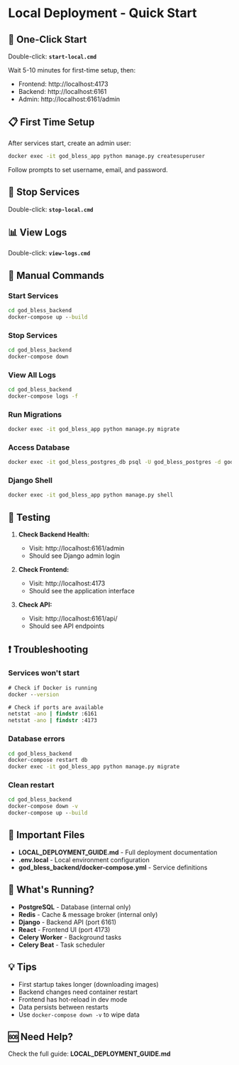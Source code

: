 # Local Deployment - Quick Start

## 🚀 One-Click Start

Double-click: **`start-local.cmd`**

Wait 5-10 minutes for first-time setup, then:
- Frontend: http://localhost:4173
- Backend: http://localhost:6161
- Admin: http://localhost:6161/admin

## 📋 First Time Setup

After services start, create an admin user:

```cmd
docker exec -it god_bless_app python manage.py createsuperuser
```

Follow prompts to set username, email, and password.

## 🛑 Stop Services

Double-click: **`stop-local.cmd`**

## 📊 View Logs

Double-click: **`view-logs.cmd`**

## 🔧 Manual Commands

### Start Services
```cmd
cd god_bless_backend
docker-compose up --build
```

### Stop Services
```cmd
cd god_bless_backend
docker-compose down
```

### View All Logs
```cmd
cd god_bless_backend
docker-compose logs -f
```

### Run Migrations
```cmd
docker exec -it god_bless_app python manage.py migrate
```

### Access Database
```cmd
docker exec -it god_bless_postgres_db psql -U god_bless_postgres -d god_bless_postgres
```

### Django Shell
```cmd
docker exec -it god_bless_app python manage.py shell
```

## 🧪 Testing

1. **Check Backend Health:**
   - Visit: http://localhost:6161/admin
   - Should see Django admin login

2. **Check Frontend:**
   - Visit: http://localhost:4173
   - Should see the application interface

3. **Check API:**
   - Visit: http://localhost:6161/api/
   - Should see API endpoints

## ❗ Troubleshooting

### Services won't start
```cmd
# Check if Docker is running
docker --version

# Check if ports are available
netstat -ano | findstr :6161
netstat -ano | findstr :4173
```

### Database errors
```cmd
cd god_bless_backend
docker-compose restart db
docker exec -it god_bless_app python manage.py migrate
```

### Clean restart
```cmd
cd god_bless_backend
docker-compose down -v
docker-compose up --build
```

## 📁 Important Files

- **LOCAL_DEPLOYMENT_GUIDE.md** - Full deployment documentation
- **.env.local** - Local environment configuration
- **god_bless_backend/docker-compose.yml** - Service definitions

## 🎯 What's Running?

- **PostgreSQL** - Database (internal only)
- **Redis** - Cache & message broker (internal only)
- **Django** - Backend API (port 6161)
- **React** - Frontend UI (port 4173)
- **Celery Worker** - Background tasks
- **Celery Beat** - Task scheduler

## 💡 Tips

- First startup takes longer (downloading images)
- Backend changes need container restart
- Frontend has hot-reload in dev mode
- Data persists between restarts
- Use `docker-compose down -v` to wipe data

## 🆘 Need Help?

Check the full guide: **LOCAL_DEPLOYMENT_GUIDE.md**
